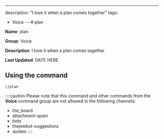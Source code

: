 ---
description: "I love it when a plan comes together"
tags:
  - Voice
---# plan

**Name**: plan

**Group**: Voice

**Description**: I love it when a plan comes together

**Last Updated**: DATE HERE

## Using the command

    //plan

::::caution Please note that this command and other commands from the **Voice** command group are not allowed in the following channels:
- the_board
- attachment-spam
- bots
- thejewbot-suggestions
- quotes
::::